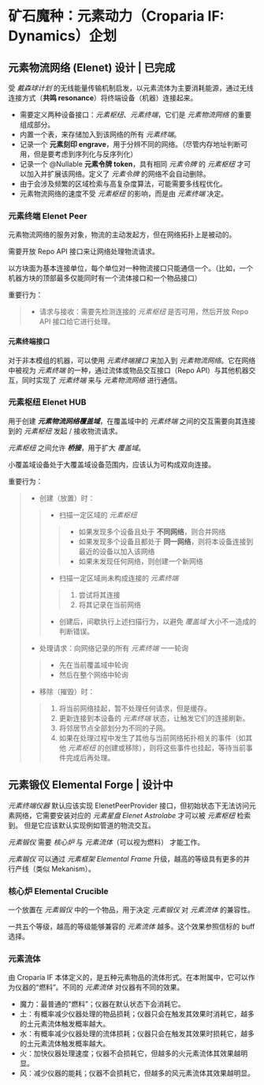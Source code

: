 # 矿石魔种：元素动力（Croparia IF: Dynamics）企划

## 元素物流网络 (Elenet) 设计 | 已完成

受 *戴森球计划* 的无线能量传输机制启发，以元素流体为主要消耗能源，通过无线连接方式（**共鸣 resonance**）将终端设备（机器）连接起来。

- 需要定义两种设备接口：*元素枢纽*、*元素终端*，它们是 *元素物流网络* 的重要组成部分。
- 内置一个表，来存储加入到该网络的所有 *元素终端*。
- 记录一个 **元素刻印 engrave**，用于分辨不同的网络。（尽管内存地址判断可用，但是要考虑到序列化与反序列化）
- 记录一个 @Nullable **元素令牌 token**，具有相同 *元素令牌* 的 *元素枢纽* 才可以加入并扩展该网络。定义了 *元素令牌*
  的网络不会自动删除。
- 由于会涉及频繁的区域检索与高复杂度算法，可能需要多线程优化。
- 元素物流网络的速度不受 *元素枢纽* 的影响，而是由 *元素终端* 决定。

### 元素终端 Elenet Peer

元素物流网络的服务对象，物流的主动发起方，但在网络拓扑上是被动的。

需要开放 Repo API 接口来让网络处理物流请求。

以方块面为基本连接单位，每个单位对一种物流接口只能通信一个。（比如，一个机器方块的顶部最多仅能同时有一个流体接口和一个物品接口）

重要行为：
> - 请求与接收：需要先检测连接的 *元素枢纽* 是否可用，然后开放 Repo API 接口给它进行处理。

#### 元素终端接口

对于非本模组的机器，可以使用 *元素终端接口* 来加入到 *元素物流网络*。它在网络中被视为 *元素终端* 的一种，通过流体或物品交互接口（Repo
API）与其他机器交互，同时实现了 *元素终端* 来与 *元素物流网络* 进行通信。

### 元素枢纽 Elenet HUB

用于创建 ***元素物流网络覆盖域***，在覆盖域中的 *元素终端* 之间的交互需要向其连接到的 *元素枢纽* 发起 / 接收物流请求。

*元素枢纽* 之间允许 ***桥接***，用于扩大 *覆盖域*。

小覆盖域设备处于大覆盖域设备范围内，应该认为可构成双向连接。

重要行为：
> - 创建（放置）时：
>> - 扫描一定区域的 *元素枢纽*
>>> - 如果发现多个设备且处于 **不同网络**，则合并网络
>>> - 如果发现多个设备且都处于 **同一网络**，则将本设备连接到最近的设备以加入该网络
>>> - 如果未发现任何网络，则创建一个新网络
>> - 扫描一定区域尚未构成连接的 *元素终端*
>>> 1. 尝试将其连接
>>> 2. 将其记录在当前网络
>> - 创建后，间歇执行上述扫描行为，以避免 *覆盖域* 大小不一造成的判断错误。
> - 处理请求：向网络记录的所有 *元素终端* 一一轮询
>> - 先在当前覆盖域中轮询
>> - 然后在整个网络中轮询
> - 移除（摧毁）时：
>> 1. 将当前网络挂起，暂不处理任何请求，但是缓存。
>> 2. 更新连接到本设备的 *元素终端* 状态，让触发它们的连接刷新。
>> 3. 将邻居节点全部划分为不同的子网。
>> 4. 如果在处理过程中发生了其他与当前网络拓扑相关的事件（如其他 *元素枢纽* 的创建或移除），则将这些事件也挂起，等待当前事件完成后再处理。

## 元素锻仪 Elemental Forge | 设计中

*元素终端仪器* 默认应该实现 ElenetPeerProvider 接口，但初始状态下无法访问元素网络，它需要安装对应的 *元素星盘 Elenet Astrolabe* 才可以被
*元素枢纽* 检索到。
但是它应该默认实现例如管道的物流交互。

*元素锻仪* 需要 *核心炉* 与 *元素流体*（可以视为燃料） 才能工作。

*元素锻仪* 可以通过 *元素框架 Elemental Frame* 升级，越高的等级具有更多的并行产线（类似 Mekanism）。

### 核心炉 Elemental Crucible

一个放置在 *元素锻仪* 中的一个物品，用于决定 *元素锻仪* 对 *元素流体* 的兼容性。

一共五个等级，越高的等级能够兼容的 *元素流体* 越多。这个效果参照信标的 buff 选择。

### 元素流体

由 Croparia IF 本体定义的，是五种元素物品的流体形式。在本附属中，它可以作为仪器的“燃料”。不同的 *元素流体* 对仪器有不同的效果。

- 魔力：最普通的“燃料”；仪器在默认状态下会消耗它。
- 土：有概率减少仪器处理的物品损耗；仪器只会在触发其效果时消耗它，越多的土元素流体触发概率越大。
- 水：有概率减少仪器处理的流体损耗；仪器只会在触发其效果时损耗它，越多的土元素流体触发概率越大。
- 火：加快仪器处理速度；仪器不会损耗它，但越多的火元素流体其效果越明显。
- 风：减少仪器的能耗；仪器不会损耗它，但越多的风元素流体其效果越明显。